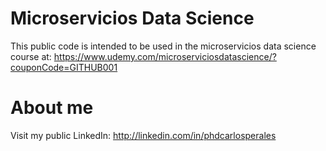 # Microservicios Data Science
This public code is intended to be used in the microservicios data science course at:
https://www.udemy.com/microserviciosdatascience/?couponCode=GITHUB001


# About me
Visit my public LinkedIn:
http://linkedin.com/in/phdcarlosperales
